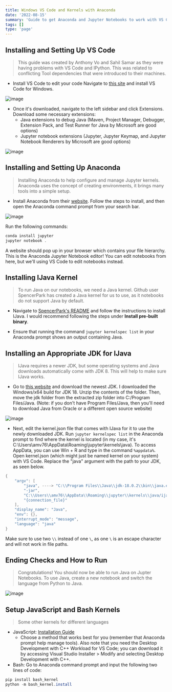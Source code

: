 ```yaml
---
title: Windows VS Code and Kernels with Anaconda
date: '2022-08-15'
summary: 'Guide to get Anaconda and Jupyter Notebooks to work with VS Code on Windows (Focus was IJava kernel).'
tags: []
type: 'page'
---
```


## Installing and Setting Up VS Code
> This guide was created by Anthony Vo and Sahil Samar as they were having problems with VS Code and IPython.  This was related to conflicting Tool dependencies that were introduced to their machines.  

- Install VS Code to edit your code
Navigate to [this site](https://code.visualstudio.com/download) and install VS Code for Windows.

![image](../../../static/pages_images/vs_code_site.png)

- Once it's downloaded, navigate to the left sidebar and click Extensions. Download some necessary extensions:
    - Java extensions to debug Java (Maven, Project Manager, Debugger, Extension Pack, and Test Runner for Java by Microsoft are good options)
    - Jupyter notebook extensions (Jupyter, Jupyter Keymap, and Jupyter Notebook Renderers by Microsoft are good options)

![image](../../../static/pages_images//extensions_windows_install.png)

## Installing and Setting Up Anaconda
> Installing Anaconda to help configure and manage Jupyter kernels.  Anaconda uses the concept of creating environments, it brings many tools into a simple setup.

- Install Anaconda from their [website](https://www.anaconda.com/products/distribution). Follow the steps to install, and then open the Anaconda command prompt from your search bar.

![image](../../../static/pages_images/anaconda_search.png)

Run the following commands:


```java
conda install jupyter
jupyter notebook .
```

A website should pop up in your browser which contains your file hierarchy. This is the Anaconda Jupyter Notebook editor! You can edit notebooks from here, but we'll using VS Code to edit notebooks instead.

## Installing IJava Kernel
> To run Java on our notebooks, we need a Java kernel. Github user SpencerPark has created a Java kernel for us to use, as it notebooks do not support Java by default.

- Navigate to [SpencerPark's README](https://github.com/SpencerPark/IJava#installing) and follow the instructions to install IJava. I would recommend following the steps under **Install pre-built binary**.

- Ensure that running the command `jupyter kernelspec list` in your Anaconda prompt shows an output containing Java.

## Installing an Appropriate JDK for IJava
> IJava requires a newer JDK, but some operating systems and Java downloads automatically come with JDK 8. This will help to make sure IJava works.

- Go to [this website](https://jdk.java.net/) and download the newest JDK. I downloaded the Windows/x64 build for JDK 18. Unzip the contents of the folder. Then, move the jdk folder from the extracted zip folder into C:/Program Files/Java. (Note: if you don't have Program Files/Java, then you'll need to download Java from Oracle or a different open source website)

![image](../../../static/pages_images//move_jdk.png)

- Next, edit the kernel.json file that comes with IJava for it to use the newly downloaded JDK. Run `jupyter kernelspec list` in the Anaconda prompt to find where the kernel is located (in my case, it's C:\Users\amv76\AppData\Roaming\jupyter\kernels\java). To access AppData, you can use Win + R and type in the command `%appdata%`. Open kernel.json (which might just be named kernel on your system) with VS Code. Replace the "java" argument with the path to your JDK, as seen below.


```java
{
    "argv": [
        "java", ----> "C:\\Program Files\\Java\\jdk-18.0.2\\bin\\java.exe",
        "-jar",
        "C:\\Users\\amv76\\AppData\\Roaming\\jupyter\\kernels\\java/ijava-1.3.0.jar",
        "{connection_file}"
    ],
    "display_name": "Java",
    "env": {},
    "interrupt_mode": "message",
    "language": "java"
}
```

Make sure to use two `\\` instead of one `\`, as one `\` is an escape character and will not work in file paths.

## Ending Checks and How to Run

> Congratulations! You should now be able to run Java on Jupter Notebooks. To use Java, create a new notebook and switch the language from Python to Java.

![image](../../../static/pages_images//switch_language.png)

## Setup JavaScript and Bash Kernels
> Some other kernels for different languages

- JavaScript: [Installation Guide](https://github.com/n-riesco/ijavascript#installation)
    - Choose a method that works best for you (remember that Anaconda prompt help manage tools). Also note that you need the Desktop Development with C++ Workload for VS Code; you can download it by accessing Visual Studio Installer > Modify and selecting Desktop Development with C++.
- Bash: Go to Anaconda command prompt and input the following two lines of code:


```java
pip install bash_kernel
python -m bash_kernel.install
```
